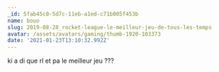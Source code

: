 ```yaml
---
_id: 5fab45c0-5d7c-11eb-a1ed-c71b005f453b
name: bouo
slug: 2019-08-28_rocket-league-le-meilleur-jeu-de-tous-les-temps
avatar: /assets/avatars/gaming/thumb-1920-103373
date: '2021-01-23T13:10:32.992Z'
---
```

ki a di que rl et pa le meilleur jeu ???
